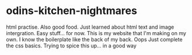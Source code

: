 # odins-kitchen-nightmares
html practise. Also good food. 
Just learned about html text and image intergration. Easy stuff... for now. This is my website that I'm making on my own. I know the boilerplate like the back of my back. Oops
Just complete the css basics. Trying to spice this up... in a good way
